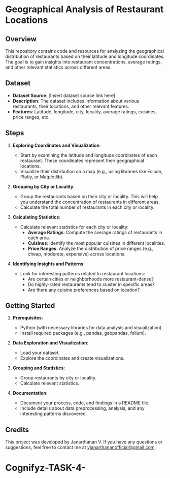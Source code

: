 # Geographical Analysis of Restaurant Locations

## Overview

This repository contains code and resources for analyzing the geographical distribution of restaurants based on their latitude and longitude coordinates. The goal is to gain insights into restaurant concentrations, average ratings, and other relevant statistics across different areas.

## Dataset

- **Dataset Source**: [Insert dataset source link here]
- **Description**: The dataset includes information about various restaurants, their locations, and other relevant features.
- **Features**: Latitude, longitude, city, locality, average ratings, cuisines, price ranges, etc.

## Steps

1. **Exploring Coordinates and Visualization**:
   - Start by examining the latitude and longitude coordinates of each restaurant. These coordinates represent their geographical locations.
   - Visualize their distribution on a map (e.g., using libraries like Folium, Plotly, or Matplotlib).

2. **Grouping by City or Locality**:
   - Group the restaurants based on their city or locality. This will help you understand the concentration of restaurants in different areas.
   - Calculate the total number of restaurants in each city or locality.

3. **Calculating Statistics**:
   - Calculate relevant statistics for each city or locality:
     - **Average Ratings**: Compute the average ratings of restaurants in each area.
     - **Cuisines**: Identify the most popular cuisines in different localities.
     - **Price Ranges**: Analyze the distribution of price ranges (e.g., cheap, moderate, expensive) across locations.

4. **Identifying Insights and Patterns**:
   - Look for interesting patterns related to restaurant locations:
     - Are certain cities or neighborhoods more restaurant-dense?
     - Do highly-rated restaurants tend to cluster in specific areas?
     - Are there any cuisine preferences based on location?

## Getting Started

1. **Prerequisites**:
   - Python (with necessary libraries for data analysis and visualization).
   - Install required packages (e.g., pandas, geopandas, folium).

2. **Data Exploration and Visualization**:
   - Load your dataset.
   - Explore the coordinates and create visualizations.

3. **Grouping and Statistics**:
   - Group restaurants by city or locality.
   - Calculate relevant statistics.

4. **Documentation**:
   - Document your process, code, and findings in a README file.
   - Include details about data preprocessing, analysis, and any interesting patterns discovered.
## Credits

This project was developed by Janarthanan V. If you have any questions or suggestions, feel free to contact me at vjanarthananofficial@gmail.com.
# Cognifyz-TASK-4-
